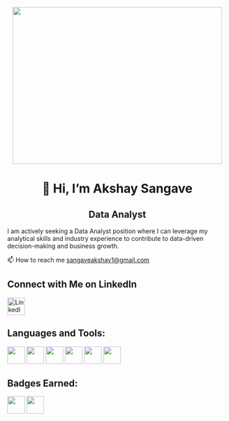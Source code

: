 <!--
**akshaysangave/akshaysangave** is a ✨ _special_ ✨ repository because its `README.md` (this file) appears on your GitHub profile.

Here are some ideas to get you started:

- 🔭 I’m currently working on ...
- 🌱 I’m currently learning ...
- 👯 I’m looking to collaborate on ...
- 🤔 I’m looking for help with ...
- 💬 Ask me about ...
- 📫 How to reach me: ...
- 😄 Pronouns: ...
- ⚡ Fun fact: ...
-->

<p align="center">
    <img src="https://media.giphy.com/media/qgQUggAC3Pfv687qPC/giphy.gif" width="480" height="360" />
</p>

<p align="center">
    <a href="https://giphy.com/gifs/dommespace-domme-space-programador-qgQUggAC3Pfv687qPC"></a>
</p>

 <h1 align="center">👋 Hi, I’m Akshay Sangave</h1>

<h2 align="center">Data Analyst</h2>

  I am actively seeking a Data Analyst position where I can leverage my analytical skills and industry experience to contribute to data-driven decision-making and business growth.

📫 How to reach me sangaveakshay1@gmail.com

## Connect with Me on LinkedIn

<a href="https://www.linkedin.com/in/akshaysangave/">
  <img src="https://upload.wikimedia.org/wikipedia/commons/c/ca/LinkedIn_logo_initials.png" alt="LinkedIn" width="40" height="40">
</a>

## Languages and Tools:

<!DOCTYPE html>
<html lang="en">
<head>
    <meta charset="UTF-8">
    <meta name="viewport" content="width=device-width, initial-scale=1.0">
    
</head>
<body>
    <p>
        <img width="40" height="40" src="https://github.com/shraddhasangave99/Accenture-Social_Buzz-Data_Analysis/assets/153710836/9c45601c-f00c-4214-a922-cbb612c1161c">
        <img width="40" height="40" src="https://github.com/shraddhasangave99/Accenture-Social_Buzz-Data_Analysis/assets/153710836/56e0b5fe-72fe-4d3c-a6ad-57b1c433595d">
        <img width="40" height="40" src="https://github.com/shraddhasangave99/Accenture-Social_Buzz-Data_Analysis/assets/153710836/7680377c-f7d8-4588-8d80-c265be13acbe">
        <img width="40" height="40" src="https://github.com/shraddhasangave99/Accenture-Social_Buzz-Data_Analysis/assets/153710836/e4449cf5-6276-48ec-b90b-97eb478188d8">
        <img width="40" height="40" src="https://github.com/shraddhasangave99/Accenture-Social_Buzz-Data_Analysis/assets/153710836/b93ad2db-ea3b-4ee6-b5ca-62403dcb952a">
        <img width="40" height="40" src="https://github.com/shraddhasangave99/Accenture-Social_Buzz-Data_Analysis/assets/153710836/74801c95-7569-4928-bf27-aa95c80b1c75">
    </p>
</body>
</html>

## Badges Earned:

<!DOCTYPE html>
<html lang="en">
<head>
    <meta charset="UTF-8">
    <meta name="viewport" content="width=device-width, initial-scale=1.0">
    
</head>
<body>
    <p>
        <img width="40" height="40" src=D:\Akshay\AKSHAY\DA\A Portfolio\github\Sql 5 star.jpg">
        <img width="40" height="40" src="https://github.com/shraddhasangave99/Accenture-Social_Buzz-Data_Analysis/assets/153710836/56e0b5fe-72fe-4d3c-a6ad-57b1c433595d">
    </p>
</body>
</html>

